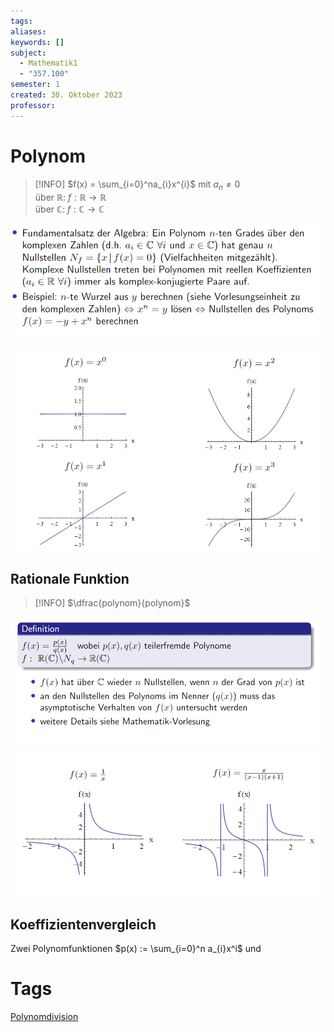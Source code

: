 ```yaml
---
tags: 
aliases: 
keywords: []
subject:
  - Mathematik1
  - "357.100"
semester: 1
created: 30. Oktober 2023
professor:
---
```

 

# Polynom

> [!INFO] $f(x) = \sum_{i=0}^na_{i}x^{i}$ mit $a_{n}\neq 0$  
> über $\mathbb{R}$: $f: \mathbb{R}\to \mathbb{R}$  
> über $\mathbb{C}$: $f: \mathbb{C}\to \mathbb{C}$

![](assets/Pasted%20image%2020231106130453.png)

![](assets/Pasted%20image%2020231106130524.png)

## Rationale Funktion

> [!INFO] $\dfrac{polynom}{polynom}$

![](assets/Pasted%20image%2020231106130719.png)

![](assets/Pasted%20image%2020231106130805.png)

## Koeffizientenvergleich

Zwei Polynomfunktionen $p(x) := \sum_{i=0}^n a_{i}x^i$ und 

# Tags

[Polynomdivision](Polynomdivision.md)